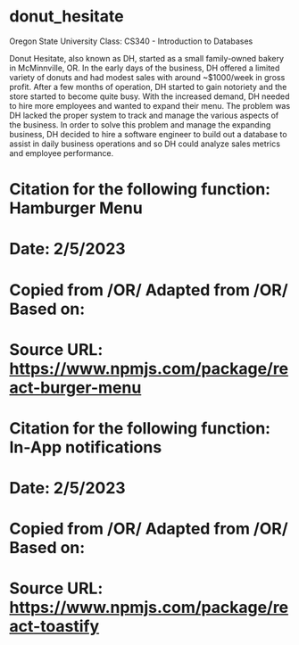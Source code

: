 # donut_hesitate

Oregon State University
Class: CS340 - Introduction to Databases

Donut Hesitate, also known as DH, started as a small family-owned bakery in McMinnville, OR. In the early days of the business, DH offered a limited variety of donuts and had modest sales with around ~$1000/week in gross profit.
After a few months of operation, DH started to gain notoriety and the store started to become quite busy. With the increased demand, DH needed to hire more employees and wanted to expand their menu. The problem was DH lacked the proper system to track and manage the various aspects of the business.
In order to solve this problem and manage the expanding business, DH decided to hire a software engineer to build out a database to assist in daily business operations and so DH could analyze sales metrics and employee performance.

# Citation for the following function: Hamburger Menu

# Date: 2/5/2023

# Copied from /OR/ Adapted from /OR/ Based on:

# Source URL: https://www.npmjs.com/package/react-burger-menu

# Citation for the following function: In-App notifications

# Date: 2/5/2023

# Copied from /OR/ Adapted from /OR/ Based on:

# Source URL: https://www.npmjs.com/package/react-toastify
